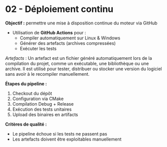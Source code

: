 # 02 - Déploiement continu

**Objectif :** permettre une mise à disposition continue du moteur via GitHub

- Utilisation de **GitHub Actions** pour :
  - Compiler automatiquement sur Linux & Windows
  - Générer des artefacts (archives compressées)
  - Exécuter les tests

*Artefacts* : Un artefact est un fichier généré automatiquement lors de la compilation du projet, comme un exécutable, une bibliothèque ou une archive.
Il est utilisé pour tester, distribuer ou stocker une version du logiciel sans avoir à le recompiler manuellement.

**Étapes du pipeline :**

1. Checkout du dépôt
2. Configuration via CMake
3. Compilation Debug + Release
4. Exécution des tests unitaires
5. Upload des binaires en artifacts

**Critères de qualité :**

- Le pipeline échoue si les tests ne passent pas
- Les artefacts doivent être exploitables manuellement
